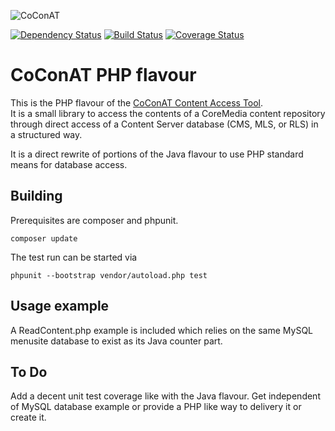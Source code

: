 ![CoConAT](http://coconat.divshot.io/coconat-small.png)

[![Dependency Status](https://www.versioneye.com/user/projects/554fbbfff7db0d2f07000242/badge.svg?style=flat)](https://www.versioneye.com/user/projects/554fbbfff7db0d2f07000242)
[![Build Status](https://travis-ci.org/mgoellnitz/coconat.php.svg?branch=master)](https://travis-ci.org/mgoellnitz/coconat.php)
[![Coverage Status](https://coveralls.io/repos/mgoellnitz/coconat.php/badge.svg?branch=master)](https://coveralls.io/r/mgoellnitz/coconat.php?branch=master)

# CoConAT PHP flavour

This is the PHP flavour of the [CoConAT Content Access Tool](http://coconat.divshot.io/).  
It is a small library to access the contents of a CoreMedia content repository through 
direct access of a Content Server database (CMS, MLS, or RLS) in a structured way.

It is a direct rewrite of portions of the Java flavour to use PHP standard means 
for database access.

## Building

Prerequisites are composer and phpunit.

```
composer update
```

The test run can be started via

```
phpunit --bootstrap vendor/autoload.php test
```

## Usage example

A ReadContent.php example is included which relies on the same MySQL menusite database
to exist as its Java counter part.

## To Do

Add a decent unit test coverage like with the Java flavour. Get independent of
MySQL database example or provide a PHP like way to delivery it or create it.
